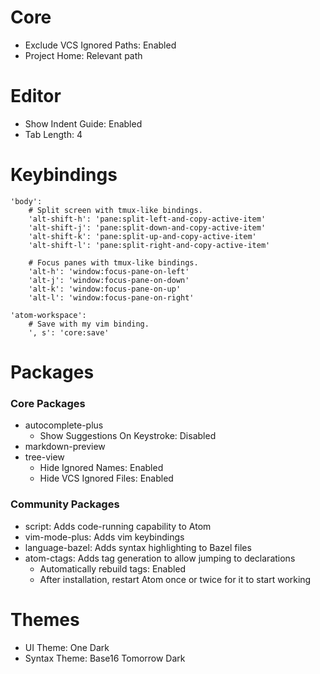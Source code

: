# Core
* Exclude VCS Ignored Paths: Enabled
* Project Home: Relevant path

# Editor
* Show Indent Guide: Enabled
* Tab Length: 4

# Keybindings
    'body':
        # Split screen with tmux-like bindings.
        'alt-shift-h': 'pane:split-left-and-copy-active-item'
        'alt-shift-j': 'pane:split-down-and-copy-active-item'
        'alt-shift-k': 'pane:split-up-and-copy-active-item'
        'alt-shift-l': 'pane:split-right-and-copy-active-item'

        # Focus panes with tmux-like bindings.
        'alt-h': 'window:focus-pane-on-left'
        'alt-j': 'window:focus-pane-on-down'
        'alt-k': 'window:focus-pane-on-up'
        'alt-l': 'window:focus-pane-on-right'

    'atom-workspace':
        # Save with my vim binding.
        ', s': 'core:save'

# Packages

### Core Packages
* autocomplete-plus
    * Show Suggestions On Keystroke: Disabled
* markdown-preview
* tree-view
    * Hide Ignored Names: Enabled
    * Hide VCS Ignored Files: Enabled

### Community Packages
* script: Adds code-running capability to Atom
* vim-mode-plus: Adds vim keybindings
* language-bazel: Adds syntax highlighting to Bazel files
* atom-ctags: Adds tag generation to allow jumping to declarations
    * Automatically rebuild tags: Enabled
    * After installation, restart Atom once or twice for it to start working

# Themes
* UI Theme: One Dark
* Syntax Theme: Base16 Tomorrow Dark

